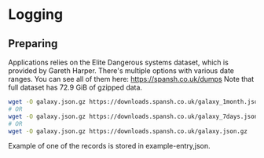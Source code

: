 # Logging

## Preparing

Applications relies on the Elite Dangerous systems dataset, which is provided by Gareth Harper.
There's multiple options with various date ranges. You can see all of them here: https://spansh.co.uk/dumps
Note that full dataset has 72.9 GiB of gzipped data.

```bash
wget -O galaxy.json.gz https://downloads.spansh.co.uk/galaxy_1month.json.gz
# OR
wget -O galaxy.json.gz https://downloads.spansh.co.uk/galaxy_7days.json.gz
# OR
wget -O galaxy.json.gz https://downloads.spansh.co.uk/galaxy.json.gz
```
Example of one of the records is stored in example-entry,json.
